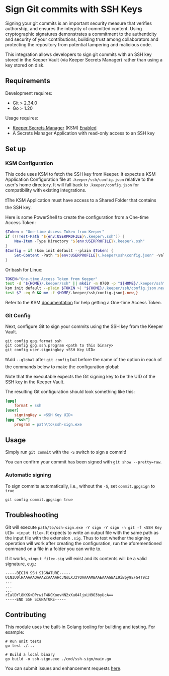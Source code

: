 # Sign Git commits with SSH Keys

Signing your git commits is an important security measure that verifies authorship, and ensures the integrity of committed content. Using cryptographic signatures demonstrates a commitment to the authenticity and security of your contributions, building trust among collaborators and protecting the repository from potential tampering and malicious code.

This integration allows developers to sign git commits with an SSH key stored in the Keeper Vault (via Keeper Secrets Manager) rather than using a key stored on disk.

## Requirements

Development requires:

- Git > 2.34.0
- Go > 1.20

Usage requires:

- [Keeper Secrets Manager](https://docs.keeper.io/secrets-manager/secrets-manager/overview)
  (KSM) [Enabled](https://docs.keeper.io/secrets-manager/secrets-manager/quick-start-guide)
- A Secrets Manager Application with read-only access to an SSH key

## Set up

### KSM Configuration

This code uses KSM to fetch the SSH key from Keeper.
It expects a KSM Application Configuration file at `.keeper/ssh/config.json` relative to the user's home directory.
It will fall back to `.keeper/config.json` for compatibility with existing integrations.

❗The KSM Application must have access to a Shared Folder that contains the SSH key.

Here is some PowerShell to create the configuration from a One-time Access Token:

```PowerShell
$Token = "One-time Access Token from Keeper"
if (!(Test-Path "${env:USERPROFILE}\.keeper\.ssh")) {
    New-Item -Type Directory "${env:USERPROFILE}\.keeper\.ssh"
}
$Config = if (ksm init default --plain $Token) {
    Set-Content -Path "${env:USERPROFILE}\.keeper\ssh\config.json" -Value $Config
}
```

Or bash for Linux:

```bash
TOKEN="One-time Access Token from Keeper"
test -d "${HOME}/.keeper/ssh" || mkdir -m 0700 -p "${HOME}/.keeper/ssh"
ksm init default --plain $TOKEN >| "${HOME}/.keeper/ssh/config.json.new"
test $? -eq 0 && mv -f $HOME/.keeper/ssh/config.json{.new,}
```

Refer to the KSM [documentation](https://docs.keeper.io/secrets-manager/secrets-manager/about/one-time-token)
for help getting a One-time Access Token.

### Git Config

Next, configure Git to sign your commits using the SSH key from the Keeper Vault.

```shell
git config gpg.format ssh
git config gpg.ssh.program <path to this binary>
git config user.signingkey <SSH Key UID>
```

❗Add `--global` after `git config` but before the name of the option in each of the commands below to make the configuration global:

Note that the executable expects the Git signing key to be the UID of the SSH key in the Keeper Vault.

The resulting Git configuration should look something like this:

```ini
[gpg]
    format = ssh
[user]
    signingKey = <SSH Key UID>
[gpg "ssh"]
    program = path\to\ssh-sign.exe
```

## Usage

Simply run `git commit` with the `-S` switch to sign a commit!

You can confirm your commit has been signed with `git show --pretty=raw`.

### Automatic signing

To sign commits automatically, i.e., without the `-S`, set `commit.gpgsign` to `true`

```shell
git config commit.gpgsign true
```

## Troubleshooting

Git will execute `path/to/ssh-sign.exe -Y sign -Y sign -n git -f <SSH Key UID> <input file>`.
It expects to write an output file with the same path as the input file with the extension `.sig`.
Thus to test whether the signing operation will work after creating the configuration,
run the aforementioned command on a file in a folder you can write to.

If it works, `<input file>.sig` will exist and its contents will be a valid signature, e.g.:

```PEM
-----BEGIN SSH SIGNATURE-----
U1NIU0lHAAAAAQAAAZcAAAAHc3NoLXJzYQAAAAMBAAEAAAGBAL9iBpy9EFG4T9c3
...
...
...
rIalDYl8KKK+DPrwiF4KCKoovNN2xXu04ljxLH9O3byUcA==
-----END SSH SIGNATURE-----
```

## Contributing

This module uses the built-in Golang tooling for building and testing. For example:

```shell
# Run unit tests
go test ./...

# Build a local binary
go build -o ssh-sign.exe ./cmd/ssh-sign/main.go
```

You can submit issues and enhancement requests [here](https://github.com/Keeper-Security/git-ssh-sign/issues).

